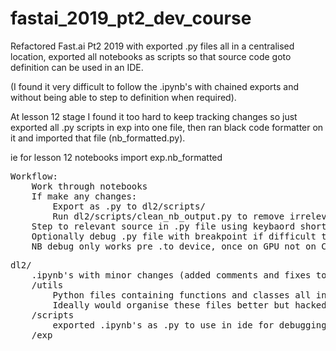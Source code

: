# fastai_2019_pt2_dev_course

Refactored Fast.ai Pt2 2019 with exported .py files all in a centralised location, exported all notebooks as scripts so that source code goto definition can be used in an IDE.
 
(I found it very difficult to follow the .ipynb's with chained exports and without being able to step to definition when required).

At lesson 12 stage I found it too hard to keep tracking changes so just exported all .py scripts in exp into one file, then 
ran black code formatter on it and imported that file (nb_formatted.py).

ie for lesson 12 notebooks import exp.nb_formatted

<pre>
Workflow:
    Work through notebooks
    If make any changes: 
        Export as .py to dl2/scripts/
        Run dl2/scripts/clean_nb_output.py to remove irrelevant ipynb code
    Step to relevant source in .py file using keybaord shortcuts
    Optionally debug .py file with breakpoint if difficult to follow
    NB debug only works pre .to_device, once on GPU not on CPU to be able to set breakpoints
</pre>

<pre>
dl2/
    .ipynb's with minor changes (added comments and fixes to improve readability for me)
    /utils
        Python files containing functions and classes all in one place
        Ideally would organise these files better but hacked it to get get through in reasonable time
    /scripts
        exported .ipynb's as .py to use in ide for debugging/stepping to source in ide 
    /exp
        
</pre>